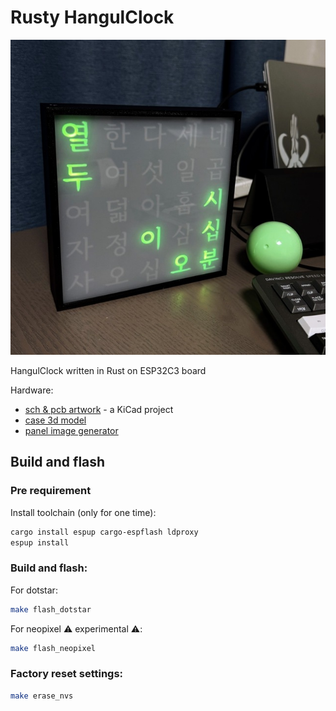 # Rusty HangulClock

![rusty_hangulclock](./_asset/rust-hangulclock.jpg)

HangulClock written in Rust on ESP32C3 board

Hardware:
- [sch & pcb artwork](./sch/rusty-hangulclock/) - a KiCad project
- [case 3d model](./case/)
- [panel image generator](./panel/)

## Build and flash

### Pre requirement
Install toolchain (only for one time):
```sh
cargo install espup cargo-espflash ldproxy
espup install
```

### Build and flash:
For dotstar:
```sh
make flash_dotstar
```

For neopixel ⚠️ experimental ⚠️: 
```sh
make flash_neopixel
```

### Factory reset settings:
```sh
make erase_nvs
```